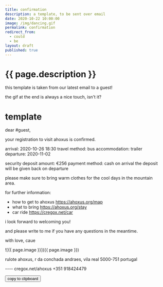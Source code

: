 ```yaml
---
title: confirmation
description: a template, to be sent over email
date: 2020-10-22 10:00:00
image: /img/dancing.gif
permalink: confirmation
redirect_from:
  - could
  - be
layout: draft
published: true
---
```


# {{ page.description }}

this template is taken from our latest email to a guest!

the gif at the end is always a nice touch, isn't it?

# template

<div class="template" id="text">
dear #guest,

your registration to visit ahoxus is confirmed.

arrival: 2020-10-26 18:30
travel method: bus
accommodation: trailer
departure: 2020-11-02

security deposit amount: €256
payment method: cash on arrival
the deposit will be given back on departure

please make sure to bring warm clothes for the cool days in the mountain area.

for further information:
- how to get to ahoxus
https://ahoxus.org/map
- what to bring
https://ahoxus.org/stay
- car ride
https://cregox.net/car

i look forward to welcoming you!

and please write to me if you have any questions in the meantime.

with love,
caue

![{{ page.image }}]({{ page.image }})

rulote ahoxus, r da conchada
andraes, vila real
5000-751
portugal

---- cregox.net/ahoxus    +351 918424479
</div>

<button onclick="copyText()">copy to clipboard</button>

<script>
function copyText () {
     var text = document.getElementById("text");
     //text.select();
     //document.execCommand("copy");
     
     var currentRange;
     if (document.getSelection().rangeCount > 0) {
          currentRange = document.getSelection().getRangeAt(0);
          window.getSelection().removeRange(currentRange);
     } else {
          currentRange = false;
     }
 
     var CopyRange = document.createRange();
     CopyRange.selectNode(text);
     window.getSelection().addRange(CopyRange);
     document.execCommand("copy");
 
     window.getSelection().removeRange(CopyRange);
 
     if (currentRange) {
          window.getSelection().addRange(currentRange);
     }
}
</script>
